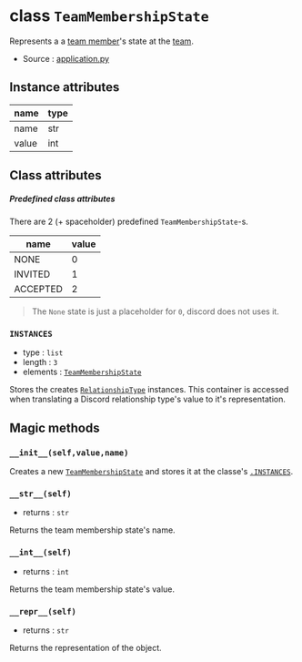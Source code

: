 # class `TeamMembershipState`

Represents a a [team member](TeamMember.md)'s state at the [team](Team.md).

- Source : [application.py](https://github.com/HuyaneMatsu/hata/blob/master/hata/application.py)

## Instance attributes

| name      | type      |
|-----------|-----------|
| name      | str       |
| value     | int       |

## Class attributes

##### Predefined class attributes

There are 2 (+ spaceholder) predefined `TeamMembershipState`-s.

| name          | value     |
|---------------|-----------|
| NONE          | 0         |
| INVITED       | 1         |
| ACCEPTED      | 2         |

> The `None` state is just a placeholder for `0`, discord does not uses it.

### `INSTANCES`

- type : `list`
- length : `3`
- elements : [`TeamMembershipState`](TeamMembershipState.md)

Stores the creates [`RelationshipType`](RelationshipType.md) instances. This
container is accessed when translating a Discord relationship type's value to
it's representation.

## Magic methods

### `__init__(self,value,name)`

Creates a new [`TeamMembershipState`](TeamMembershipState.md) and stores it at the
classe's [`.INSTANCES`](#instances).

### `__str__(self)`

- returns : `str`

Returns the team membership state's name.

### `__int__(self)`

- returns : `int`

Returns the team membership state's value.

### `__repr__(self)`

- returns : `str`

Returns the representation of the object.
